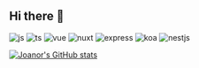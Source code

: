 ## Hi there 👋

![js](https://img.shields.io/badge/JavaScript-%E2%9D%A4-yellowgreen)
![ts](https://img.shields.io/badge/TypeScript-%E2%9D%A4-brightgreen)
![vue](https://img.shields.io/badge/Vue-%E2%9D%A4-orange)
![nuxt](https://img.shields.io/badge/Nuxt-%E2%9D%A4-lightgrey)
![express](https://img.shields.io/badge/Express-%E2%9D%A4-green)
![koa](https://img.shields.io/badge/Koa-%E2%9D%A4-red)
![nestjs](https://img.shields.io/badge/Nestjs-%E2%9D%A4-blue)

[![Joanor's GitHub stats](https://github-readme-stats.vercel.app/api?username=joanor&show_icons=true&theme=merko)](https://github.com/anuraghazra/github-readme-stats)
<br />
<!-- [![Readme Card](https://github-readme-stats.vercel.app/api/pin/?username=joanor&repo=Ivy)](https://github.com/joanor/Ivy)
[![Readme Card](https://github-readme-stats.vercel.app/api/pin/?username=joanor&repo=lottery)](https://github.com/joanor/lottery)
[![Readme Card](https://github-readme-stats.vercel.app/api/pin/?username=joanor&repo=wx-jumbo)](https://github.com/joanor/wx-jumbo)
[![Readme Card](https://github-readme-stats.vercel.app/api/pin/?username=joanor&repo=weather-widget)](https://github.com/joanor/weather-widget) -->


<!--
**joanor/joanor** is a ✨ _special_ ✨ repository because its `README.md` (this file) appears on your GitHub profile.

Here are some ideas to get you started:

- 🔭 I’m currently working on ...
- 🌱 I’m currently learning ...
- 👯 I’m looking to collaborate on ...
- 🤔 I’m looking for help with ...
- 💬 Ask me about ...
- 📫 How to reach me: ...
- 😄 Pronouns: ...
- ⚡ Fun fact: ...
-->
